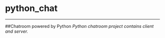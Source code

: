 # python_chat
---
##Chatroom powered by Python
*Python chatroom project contains client and server.*
